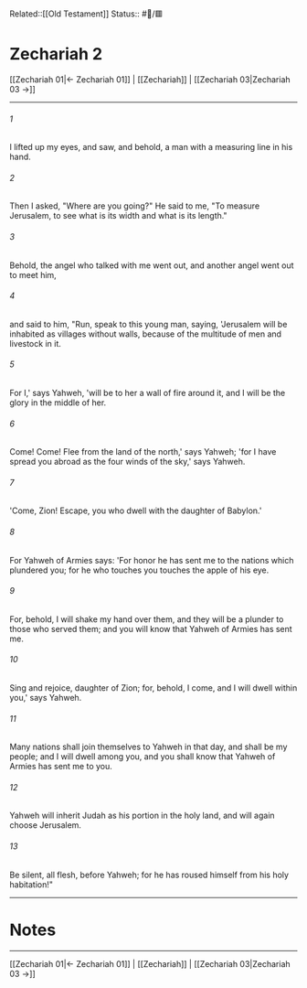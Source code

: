 Related::[[Old Testament]]
Status:: #📖/🟥
# Zechariah 2

[[Zechariah 01|← Zechariah 01]] | [[Zechariah]] | [[Zechariah 03|Zechariah 03 →]]
***



###### 1 
I lifted up my eyes, and saw, and behold, a man with a measuring line in his hand. 

###### 2 
Then I asked, "Where are you going?" He said to me, "To measure Jerusalem, to see what is its width and what is its length." 

###### 3 
Behold, the angel who talked with me went out, and another angel went out to meet him, 

###### 4 
and said to him, "Run, speak to this young man, saying, 'Jerusalem will be inhabited as villages without walls, because of the multitude of men and livestock in it. 

###### 5 
For I,' says Yahweh, 'will be to her a wall of fire around it, and I will be the glory in the middle of her. 

###### 6 
Come! Come! Flee from the land of the north,' says Yahweh; 'for I have spread you abroad as the four winds of the sky,' says Yahweh. 

###### 7 
'Come, Zion! Escape, you who dwell with the daughter of Babylon.' 

###### 8 
For Yahweh of Armies says: 'For honor he has sent me to the nations which plundered you; for he who touches you touches the apple of his eye. 

###### 9 
For, behold, I will shake my hand over them, and they will be a plunder to those who served them; and you will know that Yahweh of Armies has sent me. 

###### 10 
Sing and rejoice, daughter of Zion; for, behold, I come, and I will dwell within you,' says Yahweh. 

###### 11 
Many nations shall join themselves to Yahweh in that day, and shall be my people; and I will dwell among you, and you shall know that Yahweh of Armies has sent me to you. 

###### 12 
Yahweh will inherit Judah as his portion in the holy land, and will again choose Jerusalem. 

###### 13 
Be silent, all flesh, before Yahweh; for he has roused himself from his holy habitation!"

---
# Notes


***
[[Zechariah 01|← Zechariah 01]] | [[Zechariah]] | [[Zechariah 03|Zechariah 03 →]]

